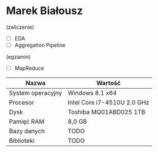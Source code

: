 # Marek Białousz

(zaliczenie)
- [ ] EDA
- [ ] Aggregation Pipeline

(egzamin)
- [ ] MapReduce


| Nazwa              | Wartość                      |
|--------------------|------------------------------|
| System operacyjny  | Windows 8.1 x64              |
| Procesor           | Intel Core i7-4510U 2.0 GHz  |
| Dysk               | Toshiba MQ01ABD025 1TB       |
| Pamięć RAM         | 8,0 GB                       |
| Bazy danych        | TODO                         |
| Biblioteki         | TODO                         |

